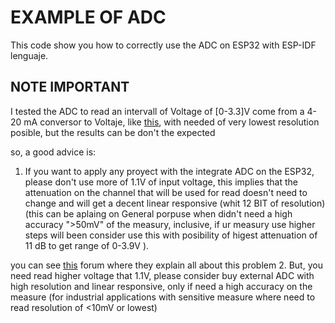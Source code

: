 # EXAMPLE OF ADC

This code show you how to correctly use the ADC on ESP32 with ESP-IDF lenguaje.

## NOTE IMPORTANT

I tested the ADC to read an intervall of Voltage of [0-3.3]V come from a 4-20 mA conversor to Voltaje, like [this](https://electronilab.co/tienda/modulo-convertidor-de-senal-corriente-a-voltaje-4-20ma-a-0-3-3v-5v-10v/), with needed of very lowest resolution posible, but the results can be don't the expected

so, a good advice is:

1. If you want to apply any proyect with the integrate ADC on the ESP32, please don't use more of 1.1V of input voltage, this implies that the attenuation on the channel that will be used for read doesn't need to change and will get a decent linear responsive (whit 12 BIT of resolution) (this can be aplaing on General porpuse when didn't need a high accuracy ">50mV" of the measury, inclusive, if ur measury use higher steps will been consider use this with posibility of higest attenuation of 11 dB to get range of 0-3.9V ).

you can see [this](https://www.esp32.com/viewtopic.php?f=12&t=1045) forum where they explain all about this problem
2. But, you need read higher voltage that 1.1V, please consider buy external ADC with high resolution and linear responsive, only if need a high accuracy on the measure (for industrial applications with sensitive measure where need to read resolution of <10mV or lowest)
